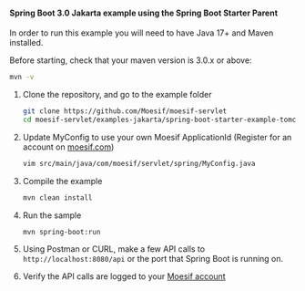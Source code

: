 #### Spring Boot 3.0 Jakarta example using the Spring Boot Starter Parent

In order to run this example you will need to have Java 17+ and Maven installed.

Before starting, check that your maven version is 3.0.x or above:

```sh
mvn -v
```

1. Clone the repository, and go to the example folder

	```sh
	git clone https://github.com/Moesif/moesif-servlet
    cd moesif-servlet/examples-jakarta/spring-boot-starter-example-tomcat
	```

2. Update MyConfig to use your own Moesif ApplicationId
(Register for an account on [moesif.com](https://www.moesif.com))

	```sh
	vim src/main/java/com/moesif/servlet/spring/MyConfig.java
	```

3. Compile the example

	```sh
	mvn clean install
	```

4. Run the sample
	```sh
	mvn spring-boot:run
	```


5. Using Postman or CURL, make a few API calls to `http://localhost:8080/api` or the port that Spring Boot is running on.
   
6. Verify the API calls are logged to your [Moesif account](https://www.moesif.com)